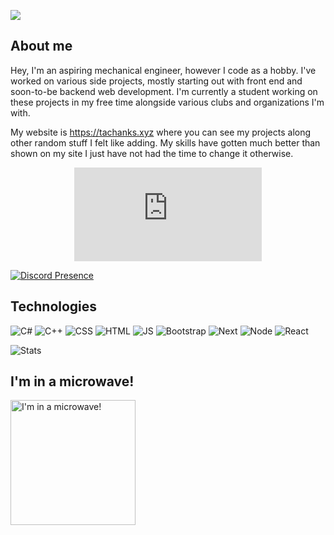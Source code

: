 ![](https://komarev.com/ghpvc/?username=its-tachanks&color=red)

## About me

Hey, I'm an aspiring mechanical engineer, however I code as a hobby. I've worked on various side projects, mostly starting out with front end and soon-to-be backend web development. I'm currently a student working on these projects in my free time alongside various clubs and organizations I'm with.

My website is https://tachanks.xyz where you can see my projects along other random stuff I felt like adding. My skills have gotten much better than shown on my site I just have not had the time to change it otherwise.

<p align="center">
    <a href="https://discord.com/users/484343723426054150" target="_blank" title="Links to my discord profile!">
        <embed src="https://lanyard.cnrad.dev/api/484343723426054150" />
    </a>
</p

[![Discord Presence](https://lanyard.cnrad.dev/api/484343723426054150)](https://discord.com/users/484343723426054150)

## Technologies
![C#](https://img.shields.io/badge/C%23-239120?style=for-the-badge&logo=c-sharp&logoColor=white)
![C++](https://img.shields.io/badge/C%2B%2B-00599C?style=for-the-badge&logo=c%2B%2B&logoColor=white)
![CSS](https://img.shields.io/badge/CSS3-1572B6?style=for-the-badge&logo=css3&logoColor=white)
![HTML](https://img.shields.io/badge/HTML5-E34F26?style=for-the-badge&logo=html5&logoColor=white)
![JS](https://img.shields.io/badge/JavaScript-323330?style=for-the-badge&logo=javascript&logoColor=F7DF1E)
![Bootstrap](https://img.shields.io/badge/Bootstrap-563D7C?style=for-the-badge&logo=bootstrap&logoColor=white)
![Next](https://img.shields.io/badge/next.js-000000?style=for-the-badge&logo=nextdotjs&logoColor=white)
![Node](https://img.shields.io/badge/Node.js-339933?style=for-the-badge&logo=nodedotjs&logoColor=white)
![React](https://img.shields.io/badge/React-20232A?style=for-the-badge&logo=react&logoColor=61DAFB)
    
![Stats](https://github-readme-stats.vercel.app/api/top-langs/?username=its-tachanks)
    
## I'm in a microwave!
<p align="left">
    <a href="https://tachanks.xyz" target="_blank" title="Links to my website!">
        <img alt="I'm in a microwave!" src="https://user-images.githubusercontent.com/62531512/178131098-51911e02-12ca-413f-8721-672e7db94956.gif" height="200"/>
    </a>
</p>
